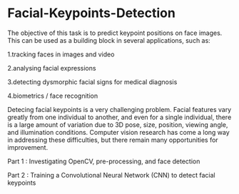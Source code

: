 # Facial-Keypoints-Detection

The objective of this task is to predict keypoint positions on face images. This can be used as a building block in several applications, such as:

1.tracking faces in images and video

2.analysing facial expressions

3.detecting dysmorphic facial signs for medical diagnosis

4.biometrics / face recognition

Detecing facial keypoints is a very challenging problem.  Facial features vary greatly from one individual to another, and even for a single individual, there is a large amount of variation due to 3D pose, size, position, viewing angle, and illumination conditions. Computer vision research has come a long way in addressing these difficulties, but there remain many opportunities for improvement.


Part 1 : Investigating OpenCV, pre-processing, and face detection

Part 2 : Training a Convolutional Neural Network (CNN) to detect facial keypoints
